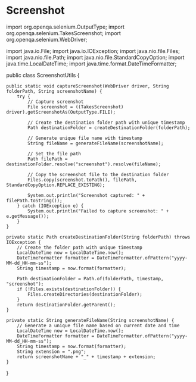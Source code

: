 # Screenshot

import org.openqa.selenium.OutputType;
import org.openqa.selenium.TakesScreenshot;
import org.openqa.selenium.WebDriver;

import java.io.File;
import java.io.IOException;
import java.nio.file.Files;
import java.nio.file.Path;
import java.nio.file.StandardCopyOption;
import java.time.LocalDateTime;
import java.time.format.DateTimeFormatter;

public class ScreenshotUtils {

    public static void captureScreenshot(WebDriver driver, String folderPath, String screenshotName) {
        try {
            // Capture screenshot
            File screenshot = ((TakesScreenshot) driver).getScreenshotAs(OutputType.FILE);

            // Create the destination folder path with unique timestamp
            Path destinationFolder = createDestinationFolder(folderPath);

            // Generate unique file name with timestamp
            String fileName = generateFileName(screenshotName);

            // Set the file path
            Path filePath = destinationFolder.resolve("screenshot").resolve(fileName);

            // Copy the screenshot file to the destination folder
            Files.copy(screenshot.toPath(), filePath, StandardCopyOption.REPLACE_EXISTING);

            System.out.println("Screenshot captured: " + filePath.toString());
        } catch (IOException e) {
            System.out.println("Failed to capture screenshot: " + e.getMessage());
        }
    }

    private static Path createDestinationFolder(String folderPath) throws IOException {
        // Create the folder path with unique timestamp
        LocalDateTime now = LocalDateTime.now();
        DateTimeFormatter formatter = DateTimeFormatter.ofPattern("yyyy-MM-dd_HH-mm-ss");
        String timestamp = now.format(formatter);

        Path destinationFolder = Path.of(folderPath, timestamp, "screenshot");
        if (!Files.exists(destinationFolder)) {
            Files.createDirectories(destinationFolder);
        }
        return destinationFolder.getParent();
    }

    private static String generateFileName(String screenshotName) {
        // Generate a unique file name based on current date and time
        LocalDateTime now = LocalDateTime.now();
        DateTimeFormatter formatter = DateTimeFormatter.ofPattern("yyyy-MM-dd_HH-mm-ss");
        String timestamp = now.format(formatter);
        String extension = ".png";
        return screenshotName + "_" + timestamp + extension;
    }
}
